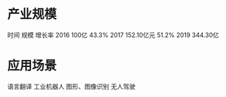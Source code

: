 # 产业规模
 
时间    规模          增长率
2016  100亿            43.3%
2017  152.10亿元       51.2%
2019  344.30亿

# 应用场景

语言翻译
工业机器人
图形、图像识别
无人驾驶


